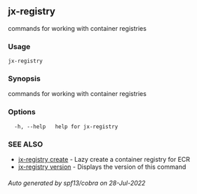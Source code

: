## jx-registry

commands for working with container registries

### Usage

```
jx-registry
```

### Synopsis

commands for working with container registries

### Options

```
  -h, --help   help for jx-registry
```

### SEE ALSO

* [jx-registry create](jx-registry_create.md)	 - Lazy create a container registry for ECR
* [jx-registry version](jx-registry_version.md)	 - Displays the version of this command

###### Auto generated by spf13/cobra on 28-Jul-2022
